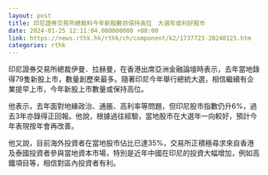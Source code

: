 ```yaml
---
layout: post
title: 印尼證券交易所總裁料今年新股數目保持高位　大選年或利好股市
date: 2024-01-25 12:11:04.000000000 +08:00
link: https://news.rthk.hk/rthk/ch/component/k2/1737723-20240125.htm
categories: rthk
---
```


印尼證券交易所總裁伊曼．拉赫曼，在香港出席亞洲金融論壇時表示，去年當地錄得79隻新股上市，數量創歷來最多。隨著印尼今年舉行總統大選，相信繼續有企業提早上市，今年新股上市數量或保持高位。

他表示，去年面對地緣政治、通脹、高利率等問題，但印尼股市指數仍升6%，過去3年亦錄得正回報。他說，根據過往經驗，當地股市在大選年一向較好，預計今年表現按年會再改善。

他又說，目前海外投資者在當地股市佔比已達35%，交易所正積極尋求來自香港及泰國投資者參與當地資本市場，特別是近年中國在印尼的投資大幅增加，例如高鐵項目等，相信對區內投資者有利。
